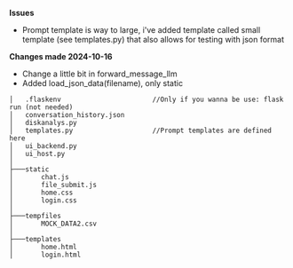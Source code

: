 **Issues**
- Prompt template is way to large, i've added template called small template (see templates.py) that also allows for testing with json format

**Changes made 2024-10-16**
  - Change a little bit in forward_message_llm
  - Added load_json_data(filename), only static

```plaintext
│   .flaskenv                       //Only if you wanna be use: flask run (not needed)
│   conversation_history.json
│   diskanalys.py    
│   templates.py                    //Prompt templates are defined here
│   ui_backend.py
│   ui_host.py
│
├───static
│       chat.js
│       file_submit.js
│       home.css
│       login.css
│
├───tempfiles
│       MOCK_DATA2.csv
│
├───templates
│       home.html
│       login.html

```
